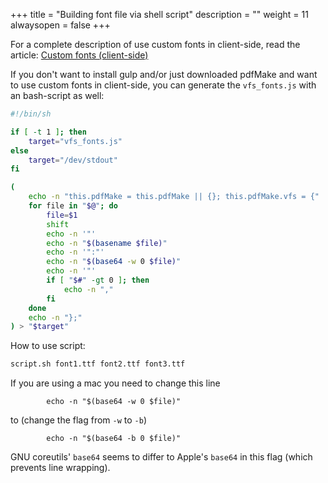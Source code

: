 +++
title = "Building font file via shell script"
description = ""
weight = 11
alwaysopen = false
+++


For a complete description of use custom fonts in client-side, read the article: [Custom fonts (client-side)](/docs/fonts/custom-fonts-client-side/)

If you don't want to install gulp and/or just downloaded pdfMake and want to use custom fonts in client-side, you can generate the `vfs_fonts.js` with an bash-script as well:

```sh
#!/bin/sh

if [ -t 1 ]; then
	target="vfs_fonts.js"
else
	target="/dev/stdout"
fi

(
	echo -n "this.pdfMake = this.pdfMake || {}; this.pdfMake.vfs = {"
	for file in "$@"; do
		file=$1
		shift
		echo -n '"'
		echo -n "$(basename $file)"
		echo -n '":"'
		echo -n "$(base64 -w 0 $file)"
		echo -n '"'
		if [ "$#" -gt 0 ]; then
			echo -n ","
		fi
	done
	echo -n "};"
) > "$target"
```

How to use script:
```sh
script.sh font1.ttf font2.ttf font3.ttf
```

If you are using a mac you need to change this line
```
		echo -n "$(base64 -w 0 $file)"
```

to (change the flag from `-w` to `-b`)

```
		echo -n "$(base64 -b 0 $file)"
```

GNU coreutils' `base64` seems to differ to Apple's `base64` in this flag (which prevents line wrapping).